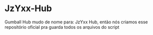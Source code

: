 # JzYxx-Hub
Gumball Hub mudo de nome para: JzYxx Hub, então nós criamos esse repositório oficial pra guarda todos os arquivos do script 
